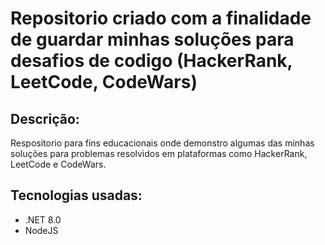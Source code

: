 #  Repositorio criado com a finalidade de guardar minhas soluções para desafios de codigo (HackerRank, LeetCode, CodeWars)
## Descrição:

Respositorio para fins educacionais onde demonstro algumas das minhas soluções para problemas resolvidos em plataformas como HackerRank, LeetCode e CodeWars.

## Tecnologias usadas:
- .NET 8.0
- NodeJS
